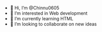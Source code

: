 - 👋 Hi, I’m @Chinnu0605
- 👀 I’m interested in Web development
- 🌱 I’m currently learning HTML
- 💞️ I’m looking to collaborate on new ideas

<!---
Chinnu0605/Chinnu0605 is a ✨ special ✨ repository because its `README.md` (this file) appears on your GitHub profile.
You can click the Preview link to take a look at your changes.
--->
